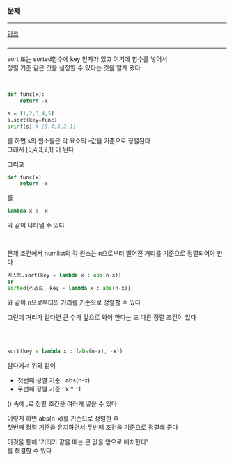 ### 문제
***
[링크](https://school.programmers.co.kr/learn/courses/30/lessons/120880)

###
***
sort 또는 sorted함수에 key 인자가 있고 여기에 함수를 넣어서  
정렬 기준 같은 것을 설정할 수 있다는 것을 알게 됐다 
  
</br>

```python
def func(x):
    return -x

s = [1,2,3,4,5]  
s.sort(key=func)
print(s) # [5,4,3,2,1]
```
를 하면 s의 원소들은 각 요소의 -값을 기준으로 정렬된다  
그래서 [5,4,3,2,1] 이 된다  


그리고  
```python
def func(x)
    return -x
````
를  
```python
lambda x : -x
```
와 같이 나타낼 수 있다  

</br>

문제 조건에서 numlist의 각 원소는 n으로부터 떨어진 거리를 기준으로 정렬되어야 한다  
```python
리스트.sort(key = lambda x : abs(n-x))
or
sorted(리스트, key = lambda x : abs(n-x))
```
와 같이 n으로부터의 거리를 기준으로 정렬할 수 있다  

그런데 거리가 같다면 큰 수가 앞으로 와야 한다는 또 다른 정렬 조건이 있다  

</br>
</br>

```python
sort(key = lambda x : (abs(n-x), -x))
```
람다에서 위와 같이  
* 첫번째 정렬 기준 : abs(n-x)  
* 두번째 정렬 기준 :  x * -1    

() 속에 ,로 정렬 조건을 여러개 넣을 수 있다  

이렇게 하면 abs(n-x)를 기준으로 정렬한 후  
첫번째 정렬 기준을 유지하면서 두번째 조건을 기준으로 정렬해 준다  

이것을 통해 '거리가 같을 때는 큰 값을 앞으로 배치한다'  
를 해결할 수 있다  

